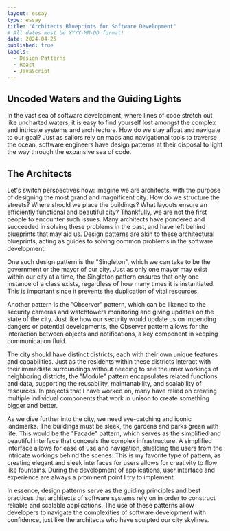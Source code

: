 ```yaml
---
layout: essay
type: essay
title: "Architects Blueprints for Software Development"
# All dates must be YYYY-MM-DD format!
date: 2024-04-25
published: true
labels:
  - Design Patterns
  - React
  - JavaScript
---
```


## Uncoded Waters and the Guiding Lights
In the vast sea of software development, where lines of code stretch out like uncharted waters, it is easy to find yourself lost amongst the complex and intricate systems and architecture. How do we stay afloat and navigate to our goal? Just as sailors rely on maps and navigational tools to traverse the ocean, software engineers have design patterns at their disposal to light the way through the expansive sea of code.

## The Architects
Let's switch perspectives now: Imagine we are architects, with the purpose of designing the most grand and magnificent city. How do we structure the streets? Where should we place the buildings? What layouts ensure an efficiently functional and beautiful city? Thankfully, we are not the first people to encounter such issues. Many architects have pondered and succeeded in solving these problems in the past, and have left behind blueprints that may aid us. Design patterns are akin to these architectural blueprints, acting as guides to solving common problems in the software development. 

One such design pattern is the "Singleton", which we can take to be the government or the mayor of our city. Just as only one mayor may exist within our city at a time, the Singleton pattern ensures that only one instance of a class exists, regardless of how many times it is instantiated. This is important since it prevents the duplication of vital resources.

Another pattern is the "Observer" pattern, which can be likened to the security cameras and watchtowers monitoring and giving updates on the state of the city. Just like how our security would update us on impending dangers or potential developments, the Observer pattern allows for the interaction between objects and notifications, a key component in keeping communication fluid.

The city should have distinct districts, each with their own unique features and capabilities. Just as the residents within these districts interact with their immediate surroundings without needing to see the inner workings of neighboring districts, the "Module" pattern encapsulates related functions and data, supporting the reusability, maintanability, and scalability of resources. In projects that I have worked on, many have relied on creating multiple individual components that work in unison to create something bigger and better.  

As we dive further into the city, we need eye-catching and iconic landmarks. The buildings must be sleek, the gardens and parks green with life. This would be the "Facade" pattern, which serves as the simplified and beautiful interface that conceals the complex infrastructure. A simplified interface allows for ease of use and navigation, shielding the users from the intricate workings behind the scenes. This is my favorite type of pattern, as creating elegant and sleek interfaces for users allows for creativity to flow like fountains. During the development of applications, user interface and experience are always a prominent point I try to implement.

In essence, design patterns serve as the guiding principles and best practices that architects of software systems rely on in order to construct reliable and scalable applications. The use of these patterns allow developers to navigate the complexities of software development with confidence, just like the architects who have sculpted our city skylines.
